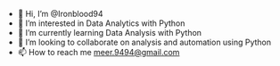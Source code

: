 - 👋 Hi, I’m @Ironblood94
- 👀 I’m interested in Data Analytics with Python
- 🌱 I’m currently learning Data Analysis with Python
- 💞️ I’m looking to collaborate on analysis and automation using Python 
- 📫 How to reach me meer.9494@gmail.com

<!---
Ironblood94/Ironblood94 is a ✨ special ✨ repository because its `README.md` (this file) appears on your GitHub profile.
You can click the Preview link to take a look at your changes.
--->
